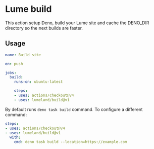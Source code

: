 # Lume build

This action setup Deno, build your Lume site and cache the DENO_DIR directory so
the next builds are faster.

## Usage

```yml
name: Build site

on: push

jobs:
  build:
    runs-on: ubuntu-latest

    steps:
    - uses: actions/checkout@v4
    - uses: lumeland/build@v1
```

By default runs `deno task build` command. To configure a different command:

```yml
steps:
- uses: actions/checkout@v4
- uses: lumeland/build@v1
  with:
    cmd: deno task build --location=https://example.com
```
